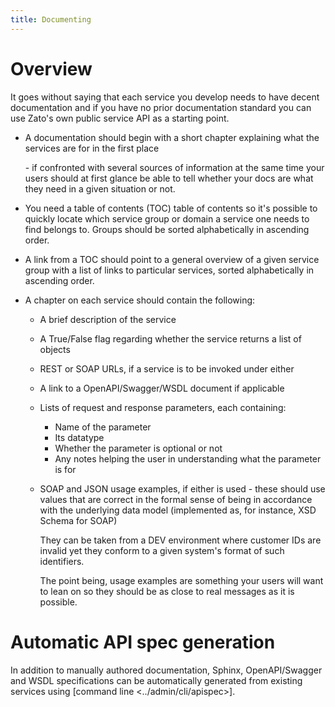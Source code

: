 ```yaml
---
title: Documenting
---
```


Overview
========

It goes without saying that each service you develop needs to have decent
documentation and if you have no prior documentation standard you can use Zato\'s
own public service API as a starting point.

-   A documentation should begin with a short chapter explaining
    what the services are for in the first place

    \- if confronted with several sources of information at the
    same time your users should at first glance be able to tell whether your docs
    are what they need in a given situation or not.

-   You need a table of contents (TOC)
    table of contents so it\'s possible to quickly locate which service group or domain a service one
    needs to find belongs to. Groups should be sorted alphabetically in ascending order.

-   A link from a TOC should point to a general
    overview of a given service group
    with a list of links to particular services, sorted alphabetically in ascending order.

-   A
    chapter on each service
    should contain the following:

    -   A brief description of the service

    -   A True/False flag regarding whether the service returns a list of objects

    -   REST or SOAP URLs, if a service is to be invoked under either

    -   A link to a OpenAPI/Swagger/WSDL document if applicable

    -   Lists of request and response parameters, each containing:

        -   Name of the parameter
        -   Its datatype
        -   Whether the parameter is optional or not
        -   Any notes helping the user in understanding what the parameter is for

    -   SOAP and JSON usage examples, if either is used - these should use values that
        are correct in the formal sense of being in accordance with the underlying data model
        (implemented as, for instance, XSD Schema for SOAP)

        They can be taken from a DEV
        environment where customer IDs are invalid yet they conform to a given system\'s
        format of such identifiers.

        The point being, usage examples are something your users will want to lean on
        so they should be as close to real messages as it is possible.

Automatic API spec generation
=============================

In addition to manually authored documentation, Sphinx, OpenAPI/Swagger and WSDL specifications
can be automatically generated from existing services using [command line \<../admin/cli/apispec\>].
